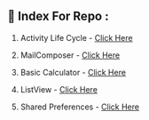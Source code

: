 ## 📇 Index For Repo : 

1. Activity Life Cycle - [Click Here](https://github.com/gkrockz/Andriod/tree/main/ActivityLifeCycle/app)

2. MailComposer - [Click Here](https://github.com/gkrockz/Andriod/tree/main/MailComposer/app)

3. Basic Calculator - [Click Here](https://github.com/gkrockz/Andriod/tree/main/Basic-Calculator/app)

4. ListView - [Click Here](https://github.com/gkrockz/Andriod/tree/main/ListView)

5. Shared Preferences - [Click Here](https://github.com/gkrockz/Andriod/tree/main/SharedPreferences)
